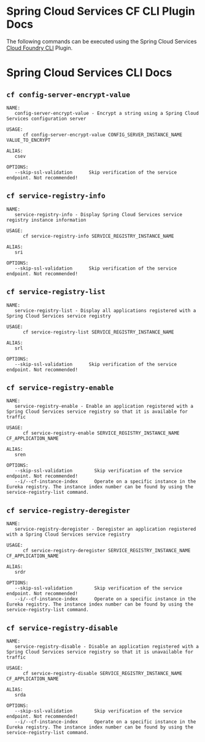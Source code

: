 # Spring Cloud Services CF CLI Plugin Docs

The following commands can be executed using the Spring Cloud Services [Cloud Foundry CLI](https://github.com/cloudfoundry/cli) Plugin.

# Spring Cloud Services CLI Docs


## `cf config-server-encrypt-value`

```
NAME:
   config-server-encrypt-value - Encrypt a string using a Spring Cloud Services configuration server

USAGE:
      cf config-server-encrypt-value CONFIG_SERVER_INSTANCE_NAME VALUE_TO_ENCRYPT

ALIAS:
   csev

OPTIONS:
   --skip-ssl-validation      Skip verification of the service endpoint. Not recommended!
```


## `cf service-registry-info`

```
NAME:
   service-registry-info - Display Spring Cloud Services service registry instance information

USAGE:
      cf service-registry-info SERVICE_REGISTRY_INSTANCE_NAME

ALIAS:
   sri

OPTIONS:
   --skip-ssl-validation      Skip verification of the service endpoint. Not recommended!
```


## `cf service-registry-list`

```
NAME:
   service-registry-list - Display all applications registered with a Spring Cloud Services service registry

USAGE:
      cf service-registry-list SERVICE_REGISTRY_INSTANCE_NAME

ALIAS:
   srl

OPTIONS:
   --skip-ssl-validation      Skip verification of the service endpoint. Not recommended!
```


## `cf service-registry-enable`

```
NAME:
   service-registry-enable - Enable an application registered with a Spring Cloud Services service registry so that it is available for traffic

USAGE:
      cf service-registry-enable SERVICE_REGISTRY_INSTANCE_NAME CF_APPLICATION_NAME

ALIAS:
   sren

OPTIONS:
   --skip-ssl-validation        Skip verification of the service endpoint. Not recommended!
   --i/--cf-instance-index      Operate on a specific instance in the Eureka registry. The instance index number can be found by using the service-registry-list command.
```


## `cf service-registry-deregister`

```
NAME:
   service-registry-deregister - Deregister an application registered with a Spring Cloud Services service registry

USAGE:
      cf service-registry-deregister SERVICE_REGISTRY_INSTANCE_NAME CF_APPLICATION_NAME

ALIAS:
   srdr

OPTIONS:
   --skip-ssl-validation        Skip verification of the service endpoint. Not recommended!
   --i/--cf-instance-index      Operate on a specific instance in the Eureka registry. The instance index number can be found by using the service-registry-list command.
```


## `cf service-registry-disable`

```
NAME:
   service-registry-disable - Disable an application registered with a Spring Cloud Services service registry so that it is unavailable for traffic

USAGE:
      cf service-registry-disable SERVICE_REGISTRY_INSTANCE_NAME CF_APPLICATION_NAME

ALIAS:
   srda

OPTIONS:
   --skip-ssl-validation        Skip verification of the service endpoint. Not recommended!
   --i/--cf-instance-index      Operate on a specific instance in the Eureka registry. The instance index number can be found by using the service-registry-list command.
```


